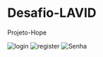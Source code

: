 # Desafio-LAVID
Projeto-Hope


![login](https://user-images.githubusercontent.com/52057635/74790396-3a01f400-5296-11ea-9df5-44829729502a.gif)
![register](https://user-images.githubusercontent.com/52057635/74790401-3ff7d500-5296-11ea-828f-7a166b8bd739.gif)
![Senha](https://user-images.githubusercontent.com/52057635/74790428-48e8a680-5296-11ea-9a7e-3fab983ec0a5.gif)
